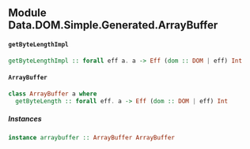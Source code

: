 ## Module Data.DOM.Simple.Generated.ArrayBuffer

#### `getByteLengthImpl`

``` purescript
getByteLengthImpl :: forall eff a. a -> Eff (dom :: DOM | eff) Int
```

#### `ArrayBuffer`

``` purescript
class ArrayBuffer a where
  getByteLength :: forall eff. a -> Eff (dom :: DOM | eff) Int
```

##### Instances
``` purescript
instance arraybuffer :: ArrayBuffer ArrayBuffer
```


